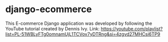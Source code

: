 # django-ecommerce
 This E-commerce Django application was developed by following the YouTube tutorial created by Dennis Ivy. Link: https://youtube.com/playlist?list=PL-51WBLyFTg0omnamUjL1TCVov7yDTRng&si=4zgvd27MHCsi6TP9
